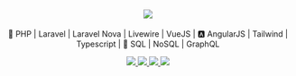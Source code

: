 <h1 align="center">
  <img src="https://www.hetarthconsulting.com/wp-content/uploads/2022/01/be-your-web-developer-in-php-laravel-vue-js-javascript-and-api.jpg-550×370.png" />
</h1>

<p align="center">
🐘 PHP | Laravel | Laravel Nova | Livewire | VueJS | 🅰️ AngularJS | Tailwind | Typescript | 💾 SQL | NoSQL | GraphQL
</p>

<p align="center">
  <a href="https://github.com/chirag-nandaniya" alt="GitHub">
    <img src="https://img.shields.io/badge/-GitHub-000?style=flat-square&logo=Github&logoColor=white" />
  </a>
  <a href="https://www.linkedin.com/in/chirag-nandaniya/" alt="LinkedIn">
    <img src="https://img.shields.io/badge/-LinkedIn-blue?style=flat-square&logo=Linkedin&logoColor=white" />
  </a>
  <a href="https://www.youtube.com/channel/UC5JZyLb-W9SijPj09bQH29g" alt="YouTube">
    <img src="https://img.shields.io/badge/-YouTube-CB3837?style=flat-square&logo=Youtube&logoColor=white" />
  </a>
  <a href="https://api.whatsapp.com/send/?phone=918160261700&text&app_absent=0" alt="WhatsApp">
    <img src="https://img.shields.io/badge/-WhatsApp-06D755?style=flat-square&logo=WhatsApp&logoColor=white" />
  </a>
</p>
